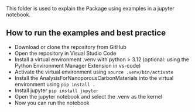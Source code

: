 This folder is used to explain the Package using examples in a jupyter notebook.

## How to run the examples and best practice
- Download or clone the repository from GitHub
- Open the repository in Visual Studio Code
- Install a virtual environment .venv with python > 3.12 (optional: using the Python Environment Manager Extension in vs-code)
- Activate the virtual environment using `source .venv/bin/activate`
- Install the AnalysisForNanoporousCarbonMaterials into the virtual environment using `pip install .`
- Install jupyter `pip install jupyter`
- Open the jupyter notebook and select the .venv as the kernel
- Now you can run the notebook